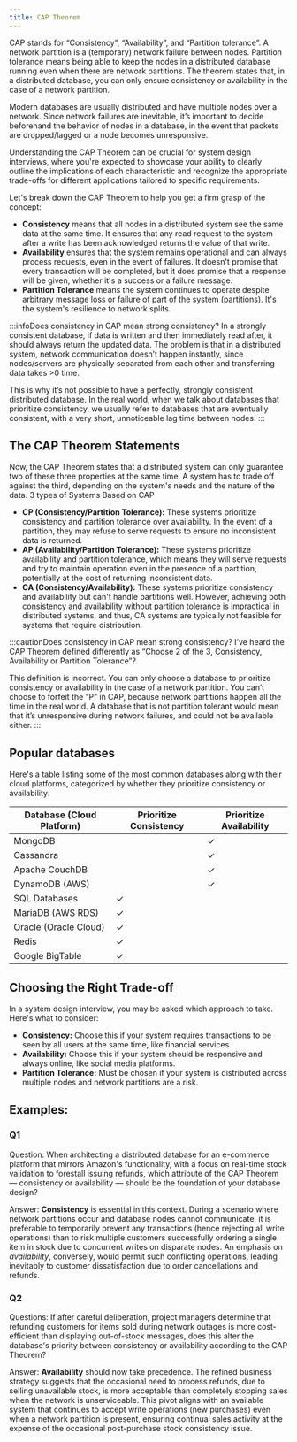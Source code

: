 ```yaml
---
title: CAP Theorem
---
```


CAP stands for “Consistency”, “Availability”, and “Partition tolerance”. A network partition is a (temporary) network failure between nodes. Partition tolerance means being able to keep the nodes in a distributed database running even when there are network partitions. The theorem states that, in a distributed database, you can only ensure consistency or availability in the case of a network partition.

Modern databases are usually distributed and have multiple nodes over a network. Since network failures are inevitable, it’s important to decide beforehand the behavior of nodes in a database, in the event that packets are dropped/lagged or a node becomes unresponsive.

Understanding the CAP Theorem can be crucial for system design interviews, where you're expected to showcase your ability to clearly outline the implications of each characteristic and recognize the appropriate trade-offs for different applications tailored to specific requirements.

Let's break down the CAP Theorem to help you get a firm grasp of the concept:

- **Consistency** means that all nodes in a distributed system see the same data at the same time. It ensures that any read request to the system after a write has been acknowledged returns the value of that write.
- **Availability** ensures that the system remains operational and can always process requests, even in the event of failures. It doesn't promise that every transaction will be completed, but it does promise that a response will be given, whether it's a success or a failure message.
- **Partition Tolerance** means the system continues to operate despite arbitrary message loss or failure of part of the system (partitions). It's the system's resilience to network splits.

:::infoDoes consistency in CAP mean strong consistency?
In a strongly consistent database, if data is written and then immediately read after, it should always return the updated data. The problem is that in a distributed system, network communication doesn’t happen instantly, since nodes/servers are physically separated from each other and transferring data takes >0 time. 

This is why it’s not possible to have a perfectly, strongly consistent distributed database. In the real world, when we talk about databases that prioritize consistency, we usually refer to databases that are eventually consistent, with a very short, unnoticeable lag time between nodes.
:::


## The CAP Theorem Statements

Now, the CAP Theorem states that a distributed system can only guarantee two of these three properties at the same time. A system has to trade off against the third, depending on the system's needs and the nature of the data. 3 types of Systems Based on CAP

- **CP (Consistency/Partition Tolerance):** These systems prioritize consistency and partition tolerance over availability. In the event of a partition, they may refuse to serve requests to ensure no inconsistent data is returned.
- **AP (Availability/Partition Tolerance):** These systems prioritize availability and partition tolerance, which means they will serve requests and try to maintain operation even in the presence of a partition, potentially at the cost of returning inconsistent data.
- **CA (Consistency/Availability):** These systems prioritize consistency and availability but can't handle partitions well. However, achieving both consistency and availability without partition tolerance is impractical in distributed systems, and thus, CA systems are typically not feasible for systems that require distribution.

:::cautionDoes consistency in CAP mean strong consistency?
I’ve heard the CAP Theorem defined differently as “Choose 2 of the 3, Consistency, Availability or Partition Tolerance”?

This definition is incorrect. You can only choose a database to prioritize consistency or availability in the case of a network partition. You can’t choose to forfeit the “P” in CAP, because network partitions happen all the time in the real world. A database that is not partition tolerant would mean that it’s unresponsive during network failures, and could not be available either.
:::

## Popular databases

Here's a table listing some of the most common databases along with their cloud platforms, categorized by whether they prioritize consistency or availability:

| Database (Cloud Platform)        | Prioritize Consistency | Prioritize Availability |
|----------------------------------|------------------------|------------------------|
| MongoDB                          |                        | ✓                      |
| Cassandra                        |                        | ✓                      |
| Apache CouchDB                   |                        | ✓                      |
| DynamoDB (AWS)                   |                        | ✓                      |
| SQL Databases                    | ✓                      |                        |
| MariaDB (AWS RDS)                | ✓                      |                        |
| Oracle (Oracle Cloud)            | ✓                      |                        |
| Redis                            | ✓                      |                        |
| Google BigTable                  | ✓                      |                        |

## Choosing the Right Trade-off

In a system design interview, you may be asked which approach to take. Here's what to consider:

- **Consistency:** Choose this if your system requires transactions to be seen by all users at the same time, like financial services.
- **Availability:** Choose this if your system should be responsive and always online, like social media platforms.
- **Partition Tolerance:** Must be chosen if your system is distributed across multiple nodes and network partitions are a risk.


## Examples:

### Q1

Question: When architecting a distributed database for an e-commerce platform that mirrors Amazon's functionality, with a focus on real-time stock validation to forestall issuing refunds, which attribute of the CAP Theorem — consistency or availability — should be the foundation of your database design?

Answer: **Consistency** is essential in this context. During a scenario where network partitions occur and database nodes cannot communicate, it is preferable to temporarily prevent any transactions (hence rejecting all write operations) than to risk multiple customers successfully ordering a single item in stock due to concurrent writes on disparate nodes. An emphasis on *availability*, conversely, would permit such conflicting operations, leading inevitably to customer dissatisfaction due to order cancellations and refunds.

### Q2

Questions: If after careful deliberation, project managers determine that refunding customers for items sold during network outages is more cost-efficient than displaying out-of-stock messages, does this alter the database's priority between consistency or availability according to the CAP Theorem?

Answer: **Availability** should now take precedence. The refined business strategy suggests that the occasional need to process refunds, due to selling unavailable stock, is more acceptable than completely stopping sales when the network is unserviceable. This pivot aligns with an available system that continues to accept write operations (new purchases) even when a network partition is present, ensuring continual sales activity at the expense of the occasional post-purchase stock consistency issue.